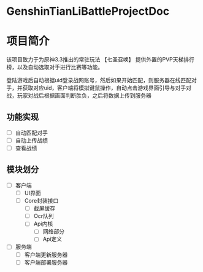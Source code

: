 # GenshinTianLiBattleProjectDoc

# 项目简介

该项目致力于为原神3.3推出的常驻玩法 【七圣召唤】 提供外置的PVP天梯排行榜，以及自动选取对手进行比赛等功能。

登陆游戏后自动根据uid登录战网账号，然后如果开始匹配，则服务器在线匹配对手，并获取对应uid，客户端将模拟键鼠操作，自动点击游戏界面引导与对手对战，玩家对战后根据画面判断胜负，之后将数据上传到服务器

## 功能实现

- [ ] 自动匹配对手
- [ ] 自动上传战绩
- [ ] 查看战绩

## 模块划分

- [ ] 客户端
  - [ ] UI界面
  - [ ] Core封装接口
    - [ ] 截屏缓存
    - [ ] Ocr队列
    - [ ] Api内核
      - [ ] 网络部分
      - [ ] Api定义
- [ ] 服务端
  - [ ] 客户端更新服务器
  - [ ] 客户端部署服务器 
